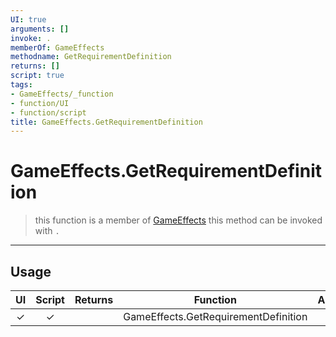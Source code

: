 ```yaml
---
UI: true
arguments: []
invoke: .
memberOf: GameEffects
methodname: GetRequirementDefinition
returns: []
script: true
tags:
- GameEffects/_function
- function/UI
- function/script
title: GameEffects.GetRequirementDefinition
---
```

# GameEffects.GetRequirementDefinition
> this function is a member of [GameEffects](civ-6/lua/GameEffects.md)
> this method can be invoked with `.`
-----
## Usage
|  UI | Script | Returns | Function | Arguments |
|:---:|:------:|-------:|:--------:|:---------|
|✓|✓||GameEffects.GetRequirementDefinition||
